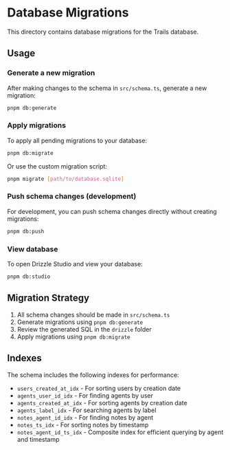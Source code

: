 # Database Migrations

This directory contains database migrations for the Trails database.

## Usage

### Generate a new migration

After making changes to the schema in `src/schema.ts`, generate a new migration:

```bash
pnpm db:generate
```

### Apply migrations

To apply all pending migrations to your database:

```bash
pnpm db:migrate
```

Or use the custom migration script:

```bash
pnpm migrate [path/to/database.sqlite]
```

### Push schema changes (development)

For development, you can push schema changes directly without creating migrations:

```bash
pnpm db:push
```

### View database

To open Drizzle Studio and view your database:

```bash
pnpm db:studio
```

## Migration Strategy

1. All schema changes should be made in `src/schema.ts`
2. Generate migrations using `pnpm db:generate`
3. Review the generated SQL in the `drizzle` folder
4. Apply migrations using `pnpm db:migrate`

## Indexes

The schema includes the following indexes for performance:

- `users_created_at_idx` - For sorting users by creation date
- `agents_user_id_idx` - For finding agents by user
- `agents_created_at_idx` - For sorting agents by creation date
- `agents_label_idx` - For searching agents by label
- `notes_agent_id_idx` - For finding notes by agent
- `notes_ts_idx` - For sorting notes by timestamp
- `notes_agent_id_ts_idx` - Composite index for efficient querying by agent and timestamp